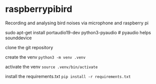 # raspberrypibird
Recording and analysing bird noises via microphone and raspberry pi

sudo apt-get install portaudio19-dev python3-pyaudio # pyaudio helps sounddevice

clone the git repository

create the venv ```python3 -m venv .venv```

activate the venv ```source .venv/bin/activate```

install the requirements.txt ```pip install -r requirements.txt```

